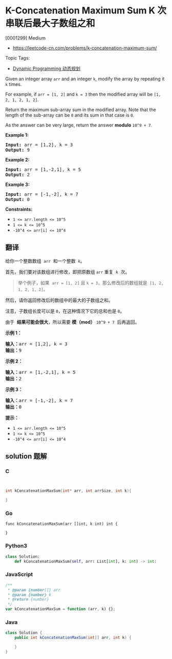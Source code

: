 # K-Concatenation Maximum Sum K 次串联后最大子数组之和

[0001299] Medium

- https://leetcode-cn.com/problems/k-concatenation-maximum-sum/

Topic Tags:

- [Dynamic Programming 动态规划](https://leetcode-cn.com/tag/dynamic-programming/)

Given an integer array `arr` and an integer `k`, modify the array by repeating it `k` times.

For example, if `arr = [1, 2]` and `k = 3` then the modified array will be `[1, 2, 1, 2, 1, 2]`.

Return the maximum sub-array sum in the modified array. Note that the length of the sub-array can be `0` and its sum in that case is `0`.

As the answer can be very large, return the answer **modulo** `10^9 + 7`.

**Example 1:**

<pre><strong>Input:</strong> arr = [1,2], k = 3
<strong>Output:</strong> 9
</pre>

**Example 2:**

<pre><strong>Input:</strong> arr = [1,-2,1], k = 5
<strong>Output:</strong> 2
</pre>

**Example 3:**

<pre><strong>Input:</strong> arr = [-1,-2], k = 7
<strong>Output:</strong> 0
</pre>

**Constraints:**

- `1 <= arr.length <= 10^5`
- `1 <= k <= 10^5`
- `-10^4 <= arr[i] <= 10^4`

## 翻译

给你一个整数数组  `arr`  和一个整数  `k`。

首先，我们要对该数组进行修改，即把原数组 `arr` 重复  `k`  次。

> 举个例子，如果  `arr = [1, 2]` 且 `k = 3`，那么修改后的数组就是  `[1, 2, 1, 2, 1, 2]`。

然后，请你返回修改后的数组中的最大的子数组之和。

注意，子数组长度可以是 `0`，在这种情况下它的总和也是 `0`。

由于  **结果可能会很大**，所以需要 **模（mod）** `10^9 + 7`  后再返回。

**示例 1：**

<pre><strong>输入：</strong>arr = [1,2], k = 3
<strong>输出：</strong>9
</pre>

**示例 2：**

<pre><strong>输入：</strong>arr = [1,-2,1], k = 5
<strong>输出：</strong>2
</pre>

**示例 3：**

<pre><strong>输入：</strong>arr = [-1,-2], k = 7
<strong>输出：</strong>0
</pre>

**提示：**

- `1 <= arr.length <= 10^5`
- `1 <= k <= 10^5`
- `-10^4 <= arr[i] <= 10^4`

## solution 题解

### C

```c


int kConcatenationMaxSum(int* arr, int arrSize, int k){

}


```

### Go

```golang
func kConcatenationMaxSum(arr []int, k int) int {

}
```

### Python3

```python
class Solution:
    def kConcatenationMaxSum(self, arr: List[int], k: int) -> int:

```

### JavaScript

```javascript
/**
 * @param {number[]} arr
 * @param {number} k
 * @return {number}
 */
var kConcatenationMaxSum = function (arr, k) {};
```

### Java

```java
class Solution {
    public int kConcatenationMaxSum(int[] arr, int k) {

    }
}
```
